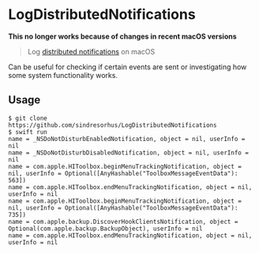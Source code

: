 # LogDistributedNotifications

**This no longer works because of changes in recent macOS versions**

> Log [distributed notifications](https://developer.apple.com/documentation/foundation/distributednotificationcenter) on macOS

Can be useful for checking if certain events are sent or investigating how some system functionality works.

## Usage

```console
$ git clone https://github.com/sindresorhus/LogDistributedNotifications
$ swift run
name = _NSDoNotDisturbEnabledNotification, object = nil, userInfo = nil
name = _NSDoNotDisturbDisabledNotification, object = nil, userInfo = nil
name = com.apple.HIToolbox.beginMenuTrackingNotification, object = nil, userInfo = Optional([AnyHashable("ToolboxMessageEventData"): 563])
name = com.apple.HIToolbox.endMenuTrackingNotification, object = nil, userInfo = nil
name = com.apple.HIToolbox.beginMenuTrackingNotification, object = nil, userInfo = Optional([AnyHashable("ToolboxMessageEventData"): 735])
name = com.apple.backup.DiscoverHookClientsNotification, object = Optional(com.apple.backup.BackupObject), userInfo = nil
name = com.apple.HIToolbox.endMenuTrackingNotification, object = nil, userInfo = nil
```
